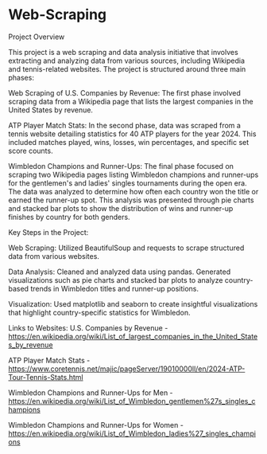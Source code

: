 # Web-Scraping

Project Overview

This project is a web scraping and data analysis initiative that involves extracting and analyzing data from various sources, including Wikipedia and tennis-related websites. The project is structured around three main phases:

Web Scraping of U.S. Companies by Revenue: The first phase involved scraping data from a Wikipedia page that lists the largest companies in the United States by revenue.

ATP Player Match Stats: In the second phase, data was scraped from a tennis website detailing statistics for 40 ATP players for the year 2024. This included matches played, wins, losses, win percentages, and specific set score counts.

Wimbledon Champions and Runner-Ups: The final phase focused on scraping two Wikipedia pages listing Wimbledon champions and runner-ups for the gentlemen's and ladies' singles tournaments during the open era. The data was analyzed to determine how often each country won the title or earned the runner-up spot. This analysis was presented through pie charts and stacked bar plots to show the distribution of wins and runner-up finishes by country for both genders.



Key Steps in the Project:

Web Scraping: Utilized BeautifulSoup and requests to scrape structured data from various websites.

Data Analysis: Cleaned and analyzed data using pandas. Generated visualizations such as pie charts and stacked bar plots to analyze country-based trends in Wimbledon titles and runner-up positions.

Visualization: Used matplotlib and seaborn to create insightful visualizations that highlight country-specific statistics for Wimbledon.


Links to Websites:
U.S. Companies by Revenue - https://en.wikipedia.org/wiki/List_of_largest_companies_in_the_United_States_by_revenue

ATP Player Match Stats - https://www.coretennis.net/majic/pageServer/19010000ll/en/2024-ATP-Tour-Tennis-Stats.html

Wimbledon Champions and Runner-Ups for Men - https://en.wikipedia.org/wiki/List_of_Wimbledon_gentlemen%27s_singles_champions

Wimbledon Champions and Runner-Ups for Women - https://en.wikipedia.org/wiki/List_of_Wimbledon_ladies%27_singles_champions
